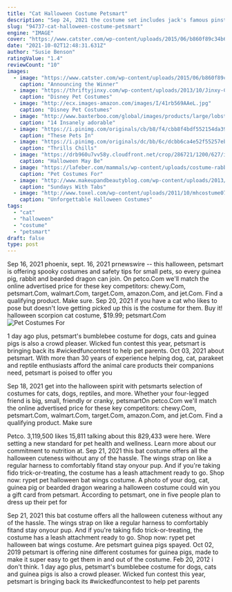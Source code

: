 ```yaml
---
title: "Cat Halloween Costume Petsmart"
description: "Sep 24, 2021 the costume set includes jack's famous pinstripe jacket, a hat with his skeleton grin, and a bat bowtie. This is the perfect disney dog costume for the pup that's a bit edgier and maybe going through his mom you just won't understand phase. Shop now: rubie's costume company jack skellington dog costume"
slug: "94737-cat-halloween-costume-petsmart"
engine: "IMAGE"
cover: "https://www.catster.com/wp-content/uploads/2015/06/b860f89c34b6262a37dba1e23b6cd2fe1.jpg"
date: "2021-10-02T12:48:31.631Z"
author: "Susie Benson"
ratingValue: "1.4"
reviewCount: "10"
images:
  - image: "https://www.catster.com/wp-content/uploads/2015/06/b860f89c34b6262a37dba1e23b6cd2fe1.jpg"
    caption: "Announcing the Winner"
  - image: "https://thriftyjinxy.com/wp-content/uploads/2013/10/Jinxy-Cheshire-2-744x1024.jpg"
    caption: "Disney Pet Costumes"
  - image: "http://ecx.images-amazon.com/images/I/41rb569AAeL.jpg"
    caption: "Disney Pet Costumes"
  - image: "http://www.baxterboo.com/global/images/products/large/lobster-dog-halloween-costume-casual-canine-1.jpg"
    caption: "14 Insanely adorable"
  - image: "https://i.pinimg.com/originals/cb/b8/f4/cbb8f4bdf552154da39eabd0b65fd056.jpg"
    caption: "These Pets In"
  - image: "https://i.pinimg.com/originals/dc/bb/6c/dcbb6ca4e52f55257ebc210e57f603f5.jpg"
    caption: "Thrills Chills"
  - image: "https://drb960u7vv58y.cloudfront.net/crop/286721/1200/627/image.jpg"
    caption: "Halloween May Be"
  - image: "https://lafeber.com/mammals/wp-content/uploads/costume-rabbits-guinea-pigs-2017-petsmart.jpg"
    caption: "Pet Costumes For"
  - image: "http://www.makeupandbeautyblog.com/wp-content/uploads/2013/10/Pumpkin-15.jpg"
    caption: "Sundays With Tabs"
  - image: "http://www.toxel.com/wp-content/uploads/2011/10/mhcostume07.jpg"
    caption: "Unforgettable Halloween Costumes"
tags:
  - "cat"
  - "halloween"
  - "costume"
  - "petsmart"
draft: false
type: post
---
```


Sep 16, 2021 phoenix, sept. 16, 2021 prnewswire -- this halloween, petsmart is offering spooky costumes and safety tips for small pets, so every guinea pig, rabbit and bearded dragon can join. On petco.Com we'll match the online advertised price for these key competitors: chewy.Com, petsmart.Com, walmart.Com, target.Com, amazon.Com, and jet.Com. Find a qualifying product. Make sure. Sep 20, 2021 if you have a cat who likes to pose  but doesn't love getting picked up  this is the costume for them. Buy it! halloween scorpion cat costume, $19.99; petsmart.Com
![Pet Costumes For](https://lafeber.com/mammals/wp-content/uploads/costume-rabbits-guinea-pigs-2017-petsmart.jpg "Pet Costumes For")

1 day ago plus, petsmart&#39;s bumblebee costume for dogs, cats and guinea pigs is also a crowd pleaser. Wicked fun contest this year, petsmart is bringing back its #wickedfuncontest to help pet parents. Oct 03, 2021 about petsmart. With more than 30 years of experience helping dog, cat, parakeet and reptile enthusiasts afford the animal care products their companions need, petsmart is poised to offer you
<!--inArticleAds-->

<!--galleryOne-->

Sep 18, 2021 get into the halloween spirit with petsmarts selection of costumes for cats, dogs, reptiles, and more. Whether your four-legged friend is big, small, friendly or cranky, petsmartOn petco.Com we'll match the online advertised price for these key competitors: chewy.Com, petsmart.Com, walmart.Com, target.Com, amazon.Com, and jet.Com. Find a qualifying product. Make sure
<!--inArticleAds-->

<!--galleryTwo-->

Petco. 3,119,500 likes  15,811 talking about this  829,433 were here. Were setting a new standard for pet health and wellness. Learn more about our commitment to nutrition at. Sep 21, 2021 this bat costume offers all the halloween cuteness without any of the hassle. The wings strap on like a regular harness to comfortably fitand stay onyour pup. And if you're taking fido trick-or-treating, the costume has a leash attachment ready to go. Shop now: rypet pet halloween bat wings costume. A photo of your dog, cat, guinea pig or bearded dragon wearing a halloween costume could win you a gift card from petsmart. According to petsmart, one in five people plan to dress up their pet for
<!--galleryThree-->

Sep 21, 2021 this bat costume offers all the halloween cuteness without any of the hassle. The wings strap on like a regular harness to comfortably fitand stay onyour pup. And if you're taking fido trick-or-treating, the costume has a leash attachment ready to go. Shop now: rypet pet halloween bat wings costume. Are petsmart guinea pigs spayed. Oct 02, 2019  petsmart is offering nine different costumes for guinea pigs, made to make it super easy to get them in and out of the costume. Feb 20, 2012  i don't think. 1 day ago plus, petsmart's bumblebee costume for dogs, cats and guinea pigs is also a crowd pleaser. Wicked fun contest this year, petsmart is bringing back its #wickedfuncontest to help pet parents